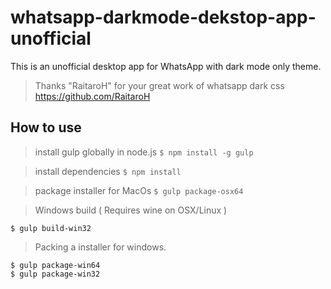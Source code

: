 # whatsapp-darkmode-dekstop-app-unofficial
This is an unofficial desktop app for WhatsApp with dark mode only theme.

>Thanks "RaitaroH" for your great work of whatsapp dark css https://github.com/RaitaroH


## How to use
>install gulp globally in node.js
```$ npm install -g gulp```

>install dependencies
```$ npm install```

>package installer for MacOs
```$ gulp package-osx64```

>Windows build ( Requires wine on OSX/Linux )
```$ gulp build-win64
$ gulp build-win32
```

>Packing a installer for windows. 
```
$ gulp package-win64
$ gulp package-win32
```
